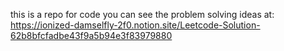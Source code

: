 this is a repo for code
you can see the problem solving ideas at: https://ionized-damselfly-2f0.notion.site/Leetcode-Solution-62b8bfcfadbe43f9a5b94e3f83979880
